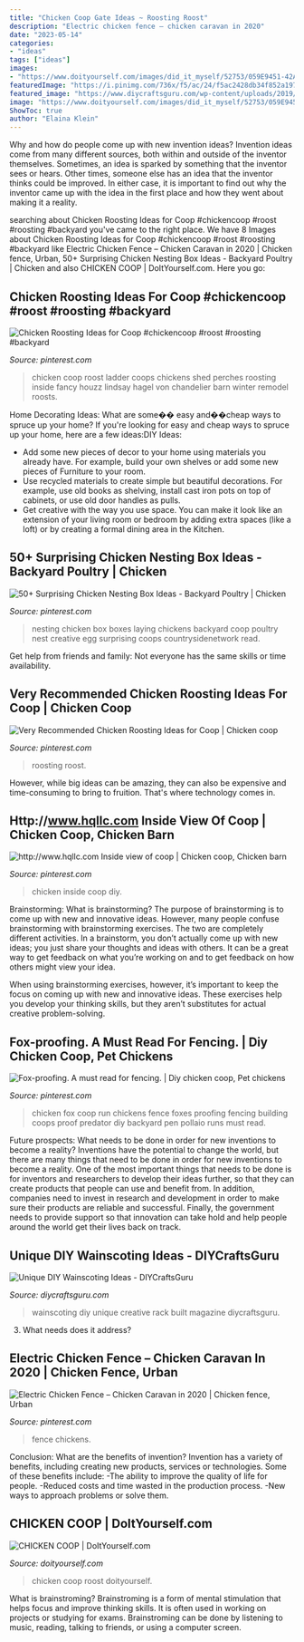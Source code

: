 ```yaml
---
title: "Chicken Coop Gate Ideas ~ Roosting Roost"
description: "Electric chicken fence – chicken caravan in 2020"
date: "2023-05-14"
categories:
- "ideas"
tags: ["ideas"]
images:
- "https://www.doityourself.com/images/did_it_myself/52753/059E9451-42A4-423E-86F7-0AB04CCC6249_1528669861.jpeg"
featuredImage: "https://i.pinimg.com/736x/f5/ac/24/f5ac2428db34f852a19794409a356ec8.jpg"
featured_image: "https://www.diycraftsguru.com/wp-content/uploads/2019/04/Creative-DIY-Wainscoting-Ideas-14.jpg"
image: "https://www.doityourself.com/images/did_it_myself/52753/059E9451-42A4-423E-86F7-0AB04CCC6249_1528669861.jpeg"
ShowToc: true
author: "Elaina Klein"
---
```



Why and how do people come up with new invention ideas?
Invention ideas come from many different sources, both within and outside of the inventor themselves. Sometimes, an idea is sparked by something that the inventor sees or hears. Other times, someone else has an idea that the inventor thinks could be improved. In either case, it is important to find out why the inventor came up with the idea in the first place and how they went about making it a reality.

	

		
searching about Chicken Roosting Ideas for Coop #chickencoop #roost #roosting #backyard you've came to the right place. We have 8 Images about Chicken Roosting Ideas for Coop #chickencoop #roost #roosting #backyard like Electric Chicken Fence – Chicken Caravan in 2020 | Chicken fence, Urban, 50+ Surprising Chicken Nesting Box Ideas - Backyard Poultry | Chicken and also CHICKEN COOP | DoItYourself.com. Here you go:
		
    
## Chicken Roosting Ideas For Coop #chickencoop #roost #roosting #backyard

<img loading=lazy src="https://i.pinimg.com/736x/3c/45/4c/3c454c4735389fe5a7146ab5c87a1988.jpg" onerror="this.onerror=null;this.src='https://tse2.mm.bing.net/th?id=OIP.KRZ28cnXqJoO0GrUHMLHvQHaJ3&amp;pid=15.1';" alt="Chicken Roosting Ideas for Coop #chickencoop #roost #roosting #backyard">

_Source: pinterest.com_

>chicken coop roost ladder coops chickens shed perches roosting inside fancy houzz lindsay hagel von chandelier barn winter remodel roosts. 

	

Home Decorating Ideas: What are some�� easy and��cheap ways to spruce up your home?
If you're looking for easy and cheap ways to spruce up your home, here are a few ideas:DIY Ideas: 
- Add some new pieces of decor to your home using materials you already have. For example, build your own shelves or add some new pieces of Furniture to your room. 
- Use recycled materials to create simple but beautiful decorations. For example, use old books as shelving, install cast iron pots on top of cabinets, or use old door handles as pulls. 
- Get creative with the way you use space. You can make it look like an extension of your living room or bedroom by adding extra spaces (like a loft) or by creating a formal dining area in the Kitchen.

    
## 50+ Surprising Chicken Nesting Box Ideas - Backyard Poultry | Chicken

<img loading=lazy src="https://i.pinimg.com/736x/a3/ca/39/a3ca39f0395bc5019b92d5e952d53e93.jpg" onerror="this.onerror=null;this.src='https://tse1.mm.bing.net/th?id=OIP.mVe3YDlHNvZElJsOnsfaDQHaJ3&amp;pid=15.1';" alt="50+ Surprising Chicken Nesting Box Ideas - Backyard Poultry | Chicken">

_Source: pinterest.com_

>nesting chicken box boxes laying chickens backyard coop poultry nest creative egg surprising coops countrysidenetwork read. 

	

Get help from friends and family: Not everyone has the same skills or time availability.

    
## Very Recommended Chicken Roosting Ideas For Coop | Chicken Coop

<img loading=lazy src="https://i.pinimg.com/736x/d8/4a/8d/d84a8d0e55a78a426f137ce9985b1e38.jpg" onerror="this.onerror=null;this.src='https://tse4.mm.bing.net/th?id=OIP.vqEyg0TZDN6lKb7VvCeOqAHaJ4&amp;pid=15.1';" alt="Very Recommended Chicken Roosting Ideas for Coop | Chicken coop">

_Source: pinterest.com_

>roosting roost. 

	

However, while big ideas can be amazing, they can also be expensive and time-consuming to bring to fruition. That's where technology comes in.

    
## Http://www.hqllc.com Inside View Of Coop | Chicken Coop, Chicken Barn

<img loading=lazy src="https://i.pinimg.com/736x/f2/30/7c/f2307c1c5f1d4072c0dfd62e2488d385.jpg" onerror="this.onerror=null;this.src='https://tse3.mm.bing.net/th?id=OIP.vWyj9Fo3hZZQbpPrc_5bngHaJ3&amp;pid=15.1';" alt="http://www.hqllc.com Inside view of coop | Chicken coop, Chicken barn">

_Source: pinterest.com_

>chicken inside coop diy. 

	

Brainstorming: What is brainstorming?
The purpose of brainstorming is to come up with new and innovative ideas. However, many people confuse brainstorming with brainstorming exercises. The two are completely different activities.
In a brainstorm, you don’t actually come up with new ideas; you just share your thoughts and ideas with others. It can be a great way to get feedback on what you’re working on and to get feedback on how others might view your idea.

When using brainstorming exercises, however, it’s important to keep the focus on coming up with new and innovative ideas. These exercises help you develop your thinking skills, but they aren’t substitutes for actual creative problem-solving.

    
## Fox-proofing. A Must Read For Fencing. | Diy Chicken Coop, Pet Chickens

<img loading=lazy src="https://i.pinimg.com/736x/5c/86/6e/5c866e0e0126836a8d6e27462ef3298a.jpg" onerror="this.onerror=null;this.src='https://tse1.mm.bing.net/th?id=OIP.bqPfmxGMAbgK2tPsOPJzwQAAAA&amp;pid=15.1';" alt="Fox-proofing. A must read for fencing. | Diy chicken coop, Pet chickens">

_Source: pinterest.com_

>chicken fox coop run chickens fence foxes proofing fencing building coops proof predator diy backyard pen pollaio runs must read. 

	

Future prospects: What needs to be done in order for new inventions to become a reality?
Inventions have the potential to change the world, but there are many things that need to be done in order for new inventions to become a reality. One of the most important things that needs to be done is for inventors and researchers to develop their ideas further, so that they can create products that people can use and benefit from. In addition, companies need to invest in research and development in order to make sure their products are reliable and successful. Finally, the government needs to provide support so that innovation can take hold and help people around the world get their lives back on track.

    
## Unique DIY Wainscoting Ideas - DIYCraftsGuru

<img loading=lazy src="https://www.diycraftsguru.com/wp-content/uploads/2019/04/Creative-DIY-Wainscoting-Ideas-14.jpg" onerror="this.onerror=null;this.src='https://tse1.mm.bing.net/th?id=OIP.oR3c9L8jTMwEW4h5kvMzMQHaJ4&amp;pid=15.1';" alt="Unique DIY Wainscoting Ideas - DIYCraftsGuru">

_Source: diycraftsguru.com_

>wainscoting diy unique creative rack built magazine diycraftsguru. 

	

3) What needs does it address?

    
## Electric Chicken Fence – Chicken Caravan In 2020 | Chicken Fence, Urban

<img loading=lazy src="https://i.pinimg.com/736x/f5/ac/24/f5ac2428db34f852a19794409a356ec8.jpg" onerror="this.onerror=null;this.src='https://tse4.mm.bing.net/th?id=OIP.WpoJ3RkPkSE6TAPqozfnfQHaGc&amp;pid=15.1';" alt="Electric Chicken Fence – Chicken Caravan in 2020 | Chicken fence, Urban">

_Source: pinterest.com_

>fence chickens. 

	

Conclusion: What are the benefits of invention?
Invention has a variety of benefits, including creating new products, services or technologies. Some of these benefits include: 
-The ability to improve the quality of life for people. 
-Reduced costs and time wasted in the production process.
-New ways to approach problems or solve them.

    
## CHICKEN COOP | DoItYourself.com

<img loading=lazy src="https://www.doityourself.com/images/did_it_myself/52753/059E9451-42A4-423E-86F7-0AB04CCC6249_1528669861.jpeg" onerror="this.onerror=null;this.src='https://tse2.mm.bing.net/th?id=OIP._HA6LeCBfX77nXP3irwd4QHaJ4&amp;pid=15.1';" alt="CHICKEN COOP | DoItYourself.com">

_Source: doityourself.com_

>chicken coop roost doityourself. 

	

What is brainstroming?
Brainstroming is a form of mental stimulation that helps focus and improve thinking skills. It is often used in working on projects or studying for exams. Brainstroming can be done by listening to music, reading, talking to friends, or using a computer screen.

